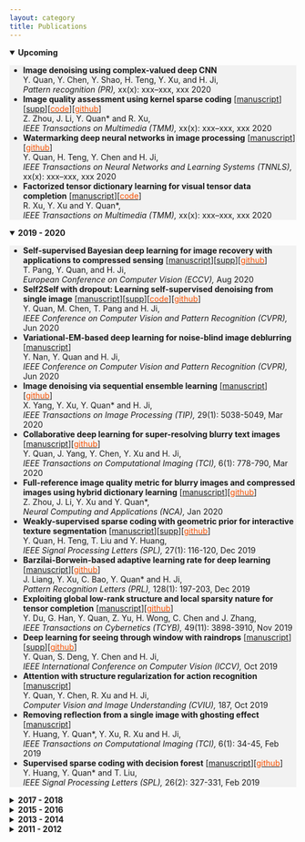 ```yaml
---
layout: category
title: Publications
---
```


<details open="">
<summary><t-half><span><strong>Upcoming</strong></span></t-half></summary>
<t1>
<ul style="background-color: #f2f2f2;">

<li><span><strong>Image denoising using complex-valued deep CNN</strong> </span><br />
<span> Y. Quan, Y. Chen, Y. Shao, H. Teng, Y. Xu, and H. Ji, <br />
<em>Pattern recognition (PR), </em>xx(x): xxx–xxx, xxx 2020</span></li>


<li><span><strong>Image quality assessment using kernel sparse coding</strong>  [<a href="https://github.com/csyhquan/csyhquan.github.io/raw/master/manuscript/20x-tmm-Image%20Quality%20Assessment%20Using%20Kernel%20Sparse%20Coding.pdf">manuscript</a>][<a href="https://github.com/csyhquan/csyhquan.github.io/raw/master/manuscript/20x-tmm-Image%20Quality%20Assessment%20Using%20Kernel%20Sparse%20Coding%20(SUPP).pdf">supp</a>][<a href="https://github.com/csyhquan/csyhquan.github.io/raw/master/code/TMM-kernel/TMM-KSC_IQA-FinalCode.rar"><font color="#F75000">code</font></a>][<a href="https://github.com/JoanneZZH/KSC-IQA" ><font color="#F75000">github</font></a>] </span><br />
<span> Z. Zhou, J. Li, Y. Quan* and R. Xu, <br />
<em>IEEE Transactions on Multimedia (TMM), </em>xx(x): xxx–xxx, xxx 2020</span></li>
<!--
<li><span><strong>Cartoon-texture image decomposition using orientation characteristics in patch recurrence</strong>--><!--[<a href="https://github.com/csyhquan/csyhquan.github.io/raw/master/manuscript/20x-siam-Cartoon-Texture%20Image%20Decomposition%20using%20Orientation%20Characteristics%20in%20Patch%20Recurrence.pdf">manuscript</a>]--> 
<!--</span><br />
<span> R. Xu, Y. Xu, Y. Quan* and H. Ji<br />
<em>SIAM Journal on Imaging Sciences (SIIMS), </em>xx(x): xxx–xxx, xxx 2020</span></li>-->
<li><span><strong>Watermarking deep neural networks in image processing</strong>  [<a href="https://github.com/csyhquan/csyhquan.github.io/raw/master/manuscript/20x-tnnls-Watermarking%20Deep%20Neural%20Networks%20in%20Image%20Processing.pdf">manuscript</a>][<a href="https://github.com/painfulloop/Watermark-DnCNN.git" ><font color="#F75000">github</font></a>]</span><br />
<span> Y. Quan, H. Teng, Y. Chen and H. Ji, <br />
<em>IEEE Transactions on Neural Networks and Learning Systems (TNNLS), </em>xx(x): xxx–xxx, xxx 2020</span></li>
<li><span><strong>Factorized tensor dictionary learning for visual tensor data completion</strong>  [<a href="https://github.com/csyhquan/csyhquan.github.io/raw/master/manuscript/20x-tmm-Factorized%20Tensor%20Dictionary%20Learning%20for%20Visual%20Tensor%20Data%20Completion.PDF">manuscript</a>][<a href="https://github.com/csyhquan/csyhquan.github.io/raw/master/code/tensor_completion.rar"><font color="#F75000">code</font></a>]</span><br />
<span>R. Xu, Y. Xu and Y. Quan*, <br />
<em>IEEE Transactions on Multimedia (TMM), </em>xx(x): xxx–xxx, xxx 2020</span></li>

</ul>
</t1>
</details>


<details open="">
<summary><span><strong><t-half>2019 - 2020</t-half></strong></span></summary>
<t1>
<ul style="background-color: #f2f2f2;">

<li><span><strong>Self-supervised Bayesian deep learning for image recovery with applications to compressed sensing</strong>  [<a href="https://github.com/csyhquan/csyhquan.github.io/raw/master/manuscript/ECCV_2020_BNNCS.pdf">manuscript</a>][<a href="https://github.com/csyhquan/csyhquan.github.io/raw/master/manuscript/20-eccv-Self-supervised%20Bayesian%20Deep%20Learning%20for%20Image%20Recovery%20with%20Applications%20to%20Compressive%20Sensing%20(SUPP).pdf">supp</a>][<a href="https://github.com/PangTongyao/Self-supervised-BNN-for-image-recovery" ><font color="#F75000">github</font></a>]</span><br />
<span> T. Pang, Y. Quan, and H. Ji,<br />
<em>European Conference on Computer Vision (ECCV), </em>Aug 2020</span></li><!--(virtual），Aug-->



<li><span><strong>Self2Self with dropout: Learning self-supervised denoising from single image</strong>  [<a href="https://github.com/csyhquan/csyhquan.github.io/raw/master/manuscript/20x-cvpr-Self2Self%20With%20Dropout%20Learning%20Self-Supervised%20Denoising%20From%20Single%20Image.pdf">manuscript</a>][<a href="https://github.com/csyhquan/csyhquan.github.io/raw/master/manuscript/20x-cvpr-Self2Self%20With%20Dropout%20Learning%20Self-Supervised%20Denoising%20From%20Single%20Image%20(SUPP).pdf">supp</a>][<a href="https://github.com/csyhquan/csyhquan.github.io/raw/master/code/Self2Self/Self2Self.rar"><font color="#F75000">code</font></a>][<a href="https://github.com/scut-mingqinchen/self2self"><font color="#F75000">github</font></a>]</span><br />
<span> Y. Quan, M. Chen, T. Pang and H. Ji,<br />
<em>IEEE Conference on Computer Vision and Pattern Recognition (CVPR), </em>Jun 2020</span></li><!--Seattle(virtual），Jun-->
<li><span><strong>Variational-EM-based deep learning for noise-blind image deblurring</strong>  [<a href="https://github.com/csyhquan/csyhquan.github.io/raw/master/manuscript/20-cvpr-Variational-EM-based%20Deep%20Learning%20for%20Noise-blind%20Image%20Deblurring.pdf">manuscript</a>]</span><br />
<span> Y. Nan, Y. Quan and H. Ji, <br />
<em>IEEE Conference on Computer Vision and Pattern Recognition (CVPR), </em>Jun 2020</span></li><!--Seattle(virtual），Jun-->


<li><span><strong>Image denoising via sequential ensemble learning</strong> [<a href="https://github.com/csyhquan/csyhquan.github.io/raw/master/manuscript/20-tip-Image%20Denoising%20via%20Sequential%20Ensemble%20Learning.pdf" download="github4">manuscript</a>][<a href="https://github.com/cs-rukawa/NLED_Code" download="code9"><font color="#F75000">github</font></a>]</span><br />
<span> X. Yang, Y. Xu, Y. Quan* and H. Ji,<br />
<em> IEEE Transactions on Image Processing (TIP), </em>29(1): 5038-5049, Mar 2020</span></li>


<li><span><strong>Collaborative deep learning for super-resolving blurry text images</strong>  [<a href="https://github.com/csyhquan/csyhquan.github.io/raw/master/manuscript/20x-tci-Collaborative%20Deep%20Learning%20for%20Super-Resolving%20Blurry%20Text%20Images.pdf">manuscript</a>][<a href="https://github.com/csjietingyang/ImplementationOfOurAcceptedPaper"><font color="#F75000">github</font></a>]</span><br />
<span>Y. Quan, J. Yang, Y. Chen, Y. Xu and H. Ji, <br />
<em>IEEE Transactions on Computational Imaging (TCI), </em>6(1): 778-790, Mar 2020</span></li>

 <li><span><strong>Full-reference image quality metric for blurry images and compressed images using hybrid dictionary learning</strong> [<a href="https://github.com/csyhquan/csyhquan.github.io/raw/master/manuscript/20-nca-Full-reference%20image%20quality%20metric%20for%20blurry%20images%20and%20compressed%20images%20using%20hybrid%20dictionary%20learning.pdf" download="github">manuscript</a>][<a href="https://github.com/JoanneZZH/HDL-IQA/" ><font color="#F75000">github</font></a>] </span><br />
<span> Z. Zhou, J. Li, Y. Xu and Y. Quan*,<br />
<em> Neural Computing and Applications (NCA), </em>Jan 2020</span></li>


<li><span><strong>Weakly-supervised sparse coding with geometric prior for interactive texture segmentation</strong> [<a href="https://github.com/csyhquan/csyhquan.github.io/raw/master/manuscript/20-spl-Weakly-Supervised%20Sparse%20Coding%20with%20Geometric%20Prior%20for%20Interactive%20Texture%20Segmentation.pdf" download="github4">manuscript</a>][<a href="https://github.com/csyhquan/csyhquan.github.io/raw/master/manuscript/20-spl-Weakly-Supervised%20Sparse%20Coding%20with%20Geometric%20Prior%20for%20Interactive%20Texture%20Segmentation%20(SUPP).pdf" download="sup3">supp</a>][<a href="https://github.com/csyanhuang/texSeg"><font color="#F75000">github</font></a>]</span><br />
<span> Y. Quan, H. Teng, T. Liu and Y. Huang,<br />
<em> IEEE Signal Processing Letters (SPL), </em>27(1): 116-120, Dec 2019</span></li> 


 <li><span><strong>Barzilai-Borwein-based adaptive learning rate for deep learning</strong> [<a href="https://github.com/csyhquan/csyhquan.github.io/raw/master/manuscript/19-pr-Barzilai%E2%80%93Borwein-based%20adaptive%20learning%20rate%20for%20deep%20learning.pdf" download="github6">manuscript</a>][<a href="https://github.com/sherrycattt/bb_dl.pytorch"><font color="#F75000">github</font></a>]</span><br />
<span> J. Liang, Y. Xu, C. Bao, Y. Quan* and H. Ji,<br />
 <em> Pattern Recognition Letters (PRL), </em>128(1): 197-203, Dec 2019</span></li>
 <li><span><strong>Exploiting global low-rank structure and local sparsity nature for tensor completion</strong> [<a href="https://github.com/csyhquan/csyhquan.github.io/raw/master/manuscript/19-tcyb-Exploiting%20Global%20Low-rank%20Structure%20and%20Local%20Sparsity%20Nature%20for%20Tensor%20Completion.pdf" download="github10">manuscript</a>][<a href="https://github.com/csyongdu/Exploiting-Global-Low-Rank-Structure-and-Local-Sparsity-Nature-for-Tensor-Completion"><font color="#F75000">github</font></a>] </span><br />
<span> Y. Du, G. Han, Y. Quan, Z. Yu, H. Wong, C. Chen and J. Zhang,<br />
<em> IEEE Transactions on Cybernetics (TCYB),</em> 49(11): 3898-3910, Nov 2019</span></li>
<li><span><strong>Deep learning for seeing through window with raindrops</strong> [<a href="https://github.com/csyhquan/csyhquan.github.io/raw/master/manuscript/19-iccv-Deep%20Learning%20for%20Seeing%20Through%20Window%20With%20Raindrops.pdf" download="github1">manuscript</a>][<a href="https://github.com/csyhquan/csyhquan.github.io/raw/master/manuscript/19-iccv-Deep%20Learning%20for%20Seeing%20Through%20Window%20With%20Raindrops%20(SUPP).pdf" download="sup2">supp</a>][<a href="https://github.com/jackiesdd/raindropAttention"><font color="#F75000">github</font></a>]</span><br />
<span> Y. Quan, S. Deng, Y. Chen and H. Ji,<br />
 <em> IEEE International Conference on Computer Vision (ICCV), </em>Oct 2019</span></li><!--Seoul, Oct -->
 <!--
<li><span style="font-size: 95%;"><strong>Exploiting label consistency in structured sparse representation for classification</strong> [<a href="https://github.com/csyhquan/csyhquan.github.io/raw/master/manuscript/19-nca-Exploiting%20label%20consistency%20in%20structured%20sparse%20representation%20for%20classification.pdf" download="github7">manuscript</a>]</span><br />
<span style="font-size: 95%;"> Y. Huang, Y. Quan*, T. Liu and Y. Xu,<br />
<em> Neural Computing and Applications (NCA), </em>31(10): 6509-6520, Oct 2019</span></li>-->
<li><span><strong>Attention with structure regularization for action recognition</strong> [<a href="https://github.com/csyhquan/csyhquan.github.io/raw/master/manuscript/19-cviu-Attention%20with%20structure%20regularization%20for%20action%20recognition.pdf" download="github8">manuscript</a>]</span><br />
<span> Y. Quan, Y. Chen, R. Xu and H. Ji,<br />
<em> Computer Vision and Image Understanding (CVIU), </em>187, Oct 2019</span></li>
<!--
<li><span style="font-size: 95%;"><strong>Deeply exploiting long-term view dependency for 3D shape recognition</strong> [<a href="https://github.com/csyhquan/csyhquan.github.io/raw/master/manuscript/19-access-Deeply%20Exploiting%20Long-Term%20View%20Dependency%20for%203D%20Shape%20Recognition.pdf" download="github9">manuscript</a>] </span><br />
<span style="font-size: 95%;"> Y. Xu, C. Zheng, R. Xu and Y. Quan*,<br />
<em> IEEE Access (ACCESS), </em>7: 111678-111691, Aug 2019</span></li>-->
<li><span><strong>Removing reflection from a single image with ghosting effect</strong> [<a href="https://github.com/csyhquan/csyhquan.github.io/raw/master/manuscript/20-tci-Removing%20Reflection%20From%20a%20Single%20Image%20With%20Ghosting%20Effect.pdf" download="github3">manuscript</a>]</span><br />
<span> Y. Huang, Y. Quan*, Y. Xu, R. Xu and H. Ji,<br />
<em> IEEE Transactions on Computational Imaging (TCI), </em>6(1): 34-45, Feb 2019</span></li>
 <li><span><strong>Supervised sparse coding with decision forest</strong> [<a href="https://github.com/csyhquan/csyhquan.github.io/raw/master/manuscript/19-spl-Supervised%20Sparse%20Coding%20With%20Decision%20Forest.pdf" download="github5">manuscript</a>][<a href="https://github.com/csyanhuang/SCDF" ><font color="#F75000">github</font></a>] </span><br />
<span> Y. Huang, Y. Quan* and T. Liu,<br />
 <em> IEEE Signal Processing Letters (SPL), </em>26(2): 327-331, Feb 2019</span></li>
</ul>
</t1>
</details>



<details>
<summary><span><strong><t-half>2017 - 2018</t-half></strong></span></summary>
<t1>
<ul style="background-color: #f2f2f2;">
<!--
<li><span style="font-size: 95%;"><strong>Sparse coding and dictionary learning with class-speciﬁc group sparsity</strong> [<a href="https://github.com/csyhquan/csyhquan.github.io/raw/master/manuscript/18-nca-Sparse%20coding%20and%20dictionary%20learning%20with%20class-speci%EF%AC%81c%20group%20sparsity.pdf" download="github11">manuscript</a>] </span><br />
<span style="font-size: 95%;"> Y. Sun, Y. Quan and J. Fu,<br />
<em> Neural Computing and Applications (NCA),</em> 30(4): 1265-1275, Aug 2018</span></li>-->


<li><span><strong>Image-based action recognition using hint-enhanced deep neural network</strong> [<a href="https://github.com/csyhquan/csyhquan.github.io/raw/master/manuscript/17-nc-Image-based%20action%20recognition%20using%20hint-enhanced%20deep%20neural%20network.pdf" download="github13">manuscript</a>] </span><br />
<span> T. Qi, Y. Xu, Y. Quan, Y. Wang and H. Ling,<br />
<em>Neurocomputing (NC), </em>267: 475-488, Dec 2017</span></li>
<li><span><strong>Spatiotemporal lacunarity spectrum for dynamic texture classification</strong> [<a href="https://github.com/csyhquan/csyhquan.github.io/raw/master/manuscript/17-cviu-Spatiotemporal%20lacunarity%20spectrum%20for%20dynamic%20texture%20classification.pdf" download="github14">manuscript</a>] </span><br />
<span> Y. Quan, Y. Sun and Y. Xu,<br />
<em>Computer Vision and Image Understanding (CVIU), </em>165: 85-96, Dec 2017</span></li>
<li><span><strong>Estimating defocus blur via rank of local patches</strong> [<a href="https://github.com/csyhquan/csyhquan.github.io/raw/master/manuscript/17-iccv-Estimating%20Defocus%20Blur%20via%20Rank%20of%20Local%20Patches.pdf" download="github12">manuscript</a>][<a href="https://github.com/csyhquan/csyhquan.github.io/raw/master/manuscript/17-iccv-Estimating%20Defocus%20Blur%20via%20Rank%20of%20Local%20Patches%20(SUPP).pdf" download="supp">supp</a>][<a href="https://github.com/csyhquan/csyhquan.github.io/raw/master/code/17-iccv-Estimating%20Defocus%20Blur%20via%20Rank%20of%20Local%20Patches/Defocus_estimator_v1.0.rar" download="code8"><font color="#F75000">code</font></a>]</span><br />
<span> G. Xu, Y. Quan and H. Ji,<br />
<em> IEEE International Conference on Computer Vision (ICCV), </em>Oct 2017</span></li><!--Venice, Oct -->
</ul>
</t1>
</details>




<details>
<summary><span><strong><t-half>2015 - 2016</t-half></strong></span></summary>
<t1>
<ul style="background-color: #f2f2f2;">
<li><span><strong>Dictionary learning for sparse coding: Algorithms and convergence analysis</strong> [<a href="https://github.com/csyhquan/csyhquan.github.io/raw/master/manuscript/16-tpami-Dictionary%20learning%20for%20sparse%20coding_Algorithms%20and%20convergence%20analysis.pdf" download="github17">manuscript</a>][<a href="https://github.com/csyhquan/csyhquan.github.io/raw/master/code/l0dl_int.rar" ><font color="#F75000">code</font></a>] </span><br />
<span> C. Bao, H. Ji, Y. Quan and Z. Shen,<br />
<em> IEEE Transactions on Patter Analysis and Machine Intelligence (TPAMI),</em> 38(7): 1356-1369, Jul 2016</span></li>
<li><span><strong>Supervised dictionary learning with multiple classifier integration</strong> [<a href="https://github.com/csyhquan/csyhquan.github.io/raw/master/manuscript/16-pr-Supervised%20dictionary%20learning%20with%20multiple%20classifier%20integration.pdf" download="github18">manuscript</a>][<a href="https://github.com/csyhquan/csyhquan.github.io/raw/master/code/16-pr-Supervised%20dictionary%20learning%20with%20multiple%20classifier%20integration/MCDLv7_pcode.rar" download="code7"><font color="#F75000">code</font></a>] </span><br />
<span>Y. Quan, Y. Xu, Y. Sun and Y. Huang,<br />
<em> Pattern Recognition (PR),</em> 55: 247-260, Jul 2016</span></li>
<li><span><strong>Equiangular kernel dictionary learning with applications to dynamic texture analysis</strong> [<a href="https://github.com/csyhquan/csyhquan.github.io/raw/master/manuscript/16-cvpr-Equiangular%20Kernel%20Dictionary%20Learning%20with%20Applications%20to%20Dynamic%20Texture%20Analysis.pdf" download="github15">manuscript</a>]</span><br />
<span>Y. Quan, C. Bao and H. Ji,<br />
<em>IEEE Conference on Computer Vision and Pattern Recognition (CVPR), </em>Jun 2016</span></li><!--Las Vegas, Jun, -->
<li><span><strong>Sparse coding for classification via discrimination ensemble</strong> [<a href="https://github.com/csyhquan/csyhquan.github.io/raw/master/manuscript/16-cvpr-Sparse%20Coding%20for%20Classification%20via%20Discrimination%20Ensemble.pdf" download="github16">manuscript</a>]</span><br />
<span>Y. Quan, Y. Xu, Y. Sun, Y. Huang and H. Ji,<br />
<em> IEEE Conference on Computer Vision and Pattern Recognition (CVPR), </em>Jun 2016</span></li> <!--Las Vegas, Jun, -->


<li><span><strong>Dynamic texture recognition via orthogonal tensor dictionary learning</strong> [<a href="https://github.com/csyhquan/csyhquan.github.io/raw/master/manuscript/15-iccv-Dynamic%20Texture%20Recognition%20via%20Orthogonal%20Tensor%20Dictionary%20Learning.pdf" download="github20">manuscript</a>]</span><br />
<span>Y. Quan, Y. Huang and H. Ji,<br />
<em> IEEE International Conference on Computer Vision (ICCV), </em>Dec 2015</span></li><!--Santiago, Dec, -->
<li><span><strong>Classifying dynamic textures via spatiotemporal fractal analysis</strong> [<a href="https://github.com/csyhquan/csyhquan.github.io/raw/master/manuscript/15-pr-Classifying%20dynamic%20textures%20via%20spatiotemporal%20fractal%20analysis.pdf" download="github24">manuscript</a>] </span><br />
<span>Y. Xu, Y. Quan*, Z. Zhang, H. Ling and H. Ji,<br />
<em> Pattern Recognition (PR),</em> 48(10): 3239-3248, Oct 2015</span></li>
<li><span><strong>Structured sparse coding for classification via reweighted l<sub>2,1</sub> minimization</strong> [<a href="https://github.com/csyhquan/csyhquan.github.io/raw/master/manuscript/15-cccv-Structured%20Sparse%20Coding%20for%20Classification%20via%20Reweighted%20l12%20minimization.pdf" download="github21">manuscript</a>]</span><br />
<span>Y. Xu, Y. Sun, Y. Quan and Y. Luo,<br />
<em> The Chinese Conference on Computer Vision (CCCV), </em>Sep 2015</span></li><!--Xi'an, Sep, -->
<li><span><strong>Fractal analysis for reduced reference image quality assessment</strong> [<a href="https://github.com/csyhquan/csyhquan.github.io/raw/master/manuscript/15-tip-Fractal%20Analysis%20for%20Reduced%20Reference%20Image%20Quality%20Assessment.pdf" download="github22">manuscript</a>] </span><br />
<span> Y. Xu, D. Liu, Y. Quan and P. Callet,<br />
<em> IEEE Transactions on Image Processing (TIP),</em> 24(7): 2089-2109, Jul 2015</span></li>
<li><span><strong>Discriminative structured dictionary learning with hierarchical group sparsity</strong> [<a href="https://github.com/csyhquan/csyhquan.github.io/raw/master/manuscript/15-cviu-Discriminative%20structured%20dictionary%20learning%20with%20hierarchical%20group%20sparsity.pdf" download="github26">manuscript</a>][<a href="https://github.com/csyhquan/csyhquan.github.io/raw/master/code/15-cviu-Discriminative%20structured%20dictionary%20learning%20with%20hierarchical%20group%20sparsity/child_dl_v2.rar" download="code6"><font color="#F75000">code</font></a>]</span><br />
<span>Y. Xu, Y. Sun, Y. Quan and B. Zheng,<br />
<em> Computer Vision and Image Understanding (CVIU),</em> 136: 59-68, Jul 2015</span></li>
<li><span><strong>Characterizing dynamic textures with space-time lacunarity analysis</strong> [<a href="https://github.com/csyhquan/csyhquan.github.io/raw/master/manuscript/15-icme-CHARACTERIZING%20DYNAMIC%20TEXTURES%20WITH%20SPACE-TIME%20LACUNARITY%20ANALYSIS.pdf" download="github19">manuscript</a>]</span><br />
<span>Y. Sun, Y. Xu and Y. Quan,<br />
<em> IEEE International Conference on Multimedia and Expo (ICME), </em>Oral, Jun 2015</span></li><!--Torino, Jun, -->
<li><span><strong>Directional regularity for visual quality estimation</strong> [<a href="https://github.com/csyhquan/csyhquan.github.io/raw/master/manuscript/15-sp-Directional%20regularity%20for%20visual%20quality%20estimation.pdf" download="github23">manuscript</a>] </span><br />
<span>D. Liu, Y. Xu, Y. Quan, Z. Yu and P. Callet,<br />
<em> Signal Processing (SP),</em> 110: 211-221, May 2015</span></li>
<li><span><strong>Data-driven multi-scale non-local wavelet frame construction and image recovery</strong> [<a href="https://github.com/csyhquan/csyhquan.github.io/raw/master/manuscript/15-josc-Data-driven%20multi-scale%20non-local%20wavelet%20frame%20construction%20and%20image%20recovery.pdf" download="github25">manuscript</a>][<a href="https://github.com/csyhquan/csyhquan.github.io/raw/master/code/15-josc-Data-driven%20multi-scale%20non-local%20wavelet%20frame%20construction%20and%20image%20recovery/NLFrame.rar" download="code5"><font color="#F75000">code</font></a>] </span><br />
<span>Y. Quan, H. Ji and Z. Shen,<br />
<em> Journal of Scientific Computing (JoSC),</em> 63(2): 307-329, May 2015</span></li>
</ul>
</t1>
</details>





<details>
<summary><span><strong><t-half>2013 - 2014</t-half></strong></span></summary>
<t1>
<ul style="background-color: #f2f2f2;">
<li><span><strong>A convergent incoherent dictionary learning algorithm for sparse coding</strong> [<a href="https://github.com/csyhquan/csyhquan.github.io/raw/master/manuscript/14-eccv-A%20Convergent%20Incoherent%20Dictionary%20Learning%20Algorithm%20for%20Sparse%20Coding.pdf" download="github27">manuscript</a>]</span><br />
<span>C. Bao, Y. Quan and H. Ji,<br />
<em> European Conference on Computer Vision (ECCV), </em>Sep 2014</span></li><!--Zurich, Sep -->
<li><span><strong>Reduced reference image quality assessment using regularity of phase congruency</strong> [<a href="https://github.com/csyhquan/csyhquan.github.io/raw/master/manuscript/14-spic-Reduced%20Reference%20Image%20Quality%20Assessment%20Using%20Regularity%20of%20Phase%20Congruency.pdf" download="github30">manuscript</a>][<a href="https://github.com/csyhquan/csyhquan.github.io/raw/master/code/kernel-iqa.rar" ><font color="#F75000">code</font></a>] </span><br />
<span>D. Liu, Y. Xu, Y. Quan and P. Callet,<br />
<em> Signal Processing: Image Communication (SPIC),</em> 29(8): 844-855, Sep 2014</span></li>
<li><span><strong>L<sub>0</sub> norm based dictionary learning by proximal methods with global convergence</strong> [<a href="https://github.com/csyhquan/csyhquan.github.io/raw/master/manuscript/14-cvpr-l0%20norm%20based%20dictionary%20learning%20by%20proximal%20methods%20with%20global%20convergence.pdf" download="github28">manuscript</a>][<a href="https://github.com/csyhquan/csyhquan.github.io/raw/master/code/14-cvpr-l0%20norm%20based%20dictionary%20learning%20by%20proximal%20methods%20with%20global%20convergence/l0_dicti_learning_v2.rar" download="code4"><font color="#F75000">code</font></a>]</span><br />
<span>C. Bao, H. Ji, Y. Quan and Z. Shen,<br />
<em>  IEEE Conference on Computer Vision and Pattern Recognition (CVPR), </em>oral, Jun 2014</span></li><!--Columbus, Jun -->
<li><span><strong>Lacunarity analysis on image patterns for texture classification</strong> [<a href="https://github.com/csyhquan/csyhquan.github.io/raw/master/manuscript/14-cvpr-Lacunarity%20Analysis%20on%20Image%20Patterns%20for%20Texture%20Classification.pdf" download="github29">manuscript</a>]</span><br />
<span>Y. Quan, Y. Xu, Y. Sun and Y. Luo,<br />
<em>  IEEE Conference on Computer Vision and Pattern Recognition (CVPR), </em>Jun 2014</span></li><!--Columbus, Jun -->
<li><span><strong>A distinct and compact texture descriptor</strong> [<a href="https://github.com/csyhquan/csyhquan.github.io/raw/master/manuscript/14-ivc-A%20distinct%20and%20compact%20texture%20descriptor.pdf" download="github31">manuscript</a>][<a href="https://github.com/csyhquan/csyhquan.github.io/raw/master/code/14-ivc-A%20distinct%20and%20compact%20texture%20descriptor/pfs_v1.rar" download="code3"><font color="#F75000">code</font></a>]</span><br />
<span> Y. Quan, Y. Xu and Y. Sun,<br />
<em> Image and Vision Computing (IVC),</em> 32(4): 250-259, Apr 2014</span></li>
</ul>
</t1>
</details>


<details>
<summary><span><strong><t-half>2011 - 2012</t-half></strong></span></summary>
<t1>
<ul style="background-color: #f2f2f2;">
<li><span><strong>Contour-based recognition</strong> [<a href="https://github.com/csyhquan/csyhquan.github.io/raw/master/manuscript/12-cvpr-Contour-Based%20Recognition.pdf" download="github33">manuscript</a>][<a href="https://github.com/csyhquan/csyhquan.github.io/raw/master/code/12-cvpr-Contour-Based%20Recognition/mtp_demo_v3.rar" download="code2"><font color="#F75000">code</font></a>]</span><br />
<span>Y. Xu; Y. Quan, Z. Zhang, H. Ji, C. Fermüller, M. Nishigaki and D. Dementhon,<br />
<em>  IEEE Conference on Computer Vision and Pattern Recognition (CVPR), </em>Jun 2012</span></li><!--Rhode Island, Jun -->
<li><span ><strong>Dynamic texture classification using dynamic fractal analysis</strong> [<a href="https://github.com/csyhquan/csyhquan.github.io/raw/master/manuscript/11-iccv-Dynamic%20Texture%20Classification%20Using%20Dynamic%20Fractal%20Analysis.pdf" download="github34">manuscript</a>][<a href="https://github.com/csyhquan/csyhquan.github.io/raw/master/code/11-iccv-Dynamic%20Texture%20Classification%20Using%20Dynamic%20Fractal%20Analysis/dfs_toolbox_v5.rar" download="code1"><font color="#F75000">code</font></a>]</span><br />
<span>Y. Xu, Y. Quan, H. Ling and H. Ji,<br />
<em>  IEEE International Conference on Computer Vision (ICCV), </em>Nov 2011</span></li><!--Barcelona, Nov -->
</ul>
</t1>
</details>
